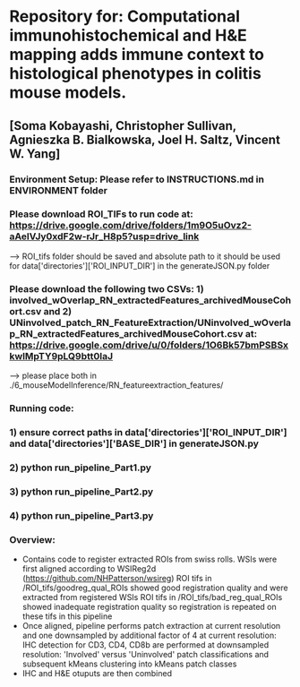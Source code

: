 # Repository for: Computational immunohistochemical and H&E mapping adds immune context to histological phenotypes in colitis mouse models.

## [Soma Kobayashi, Christopher Sullivan, Agnieszka B. Bialkowska, Joel H. Saltz, Vincent W. Yang]

### Environment Setup: Please refer to INSTRUCTIONS.md in ENVIRONMENT folder

### Please download ROI_TIFs to run code at: https://drive.google.com/drive/folders/1m9O5uOvz2-aAelVJy0xdF2w-rJr_H8p5?usp=drive_link
--> ROI_tifs folder should be saved and absolute path to it should be used for data['directories']['ROI_INPUT_DIR'] in the generateJSON.py folder

### Please download the following two CSVs: 1) involved_wOverlap_RN_extractedFeatures_archivedMouseCohort.csv and 2) UNinvolved_patch_RN_FeatureExtraction/UNinvolved_wOverlap_RN_extractedFeatures_archivedMouseCohort.csv at: https://drive.google.com/drive/u/0/folders/1O6Bk57bmPSBSxkwlMpTY9pLQ9btt0laJ
--> please place both in ./6_mouseModelInference/RN_featureextraction_features/

### Running code:
### 1) ensure correct paths in data['directories']['ROI_INPUT_DIR'] and data['directories']['BASE_DIR'] in generateJSON.py
### 2) python run_pipeline_Part1.py
### 3) python run_pipeline_Part2.py
### 4) python run_pipeline_Part3.py

### Overview:
- Contains code to register extracted ROIs from swiss rolls. WSIs were first aligned according to WSIReg2d (https://github.com/NHPatterson/wsireg) 
    ROI tifs in /ROI_tifs/goodreg_qual_ROIs showed good registration quality and were extracted from registered WSIs
    ROI tifs in /ROI_tifs/bad_reg_qual_ROIs showed inadequate registration quality so registration is repeated on these tifs in this pipeline
- Once aligned, pipeline performs patch extraction at current resolution and one downsampled by additional factor of 4
    at current resolution: IHC detection for CD3, CD4, CD8b are performed
    at downsampled resolution: 'Involved' versus 'Uninvolved' patch classifications and subsequent kMeans clustering into kMeans patch classes
- IHC and H&E otuputs are then combined
